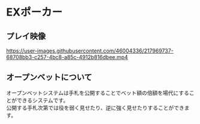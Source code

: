 # EXポーカー
## プレイ映像

https://user-images.githubusercontent.com/46004336/217969737-68708bb3-c257-4bc8-a85c-4912b816dbee.mp4

## オープンベットについて
オープンベットシステムは手札を公開することでベット額の倍額を場代にすることができるシステムです。  
公開する手札次第では役を弱く見せたり、逆に強く見せたりすることができます。
